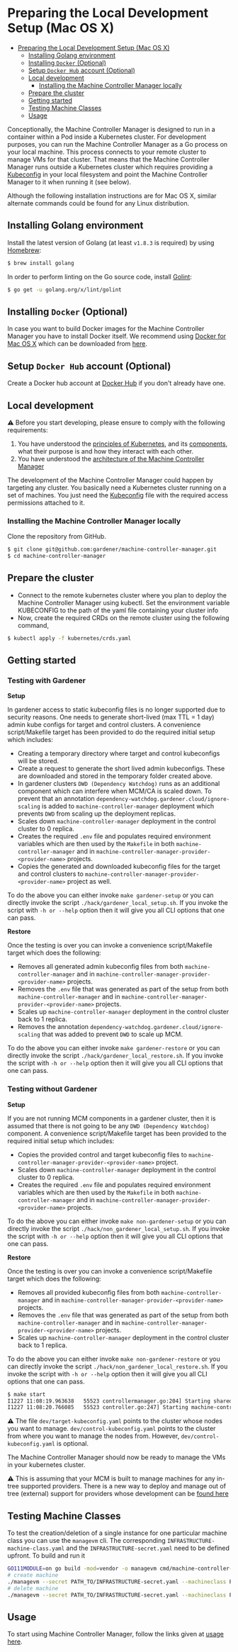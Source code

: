 # Preparing the Local Development Setup (Mac OS X)

<!-- TOC -->

- [Preparing the Local Development Setup (Mac OS X)](#preparing-the-local-development-setup-mac-os-x)
	- [Installing Golang environment](#installing-golang-environment)
	- [Installing `Docker` (Optional)](#installing-docker-optional)
	- [Setup `Docker Hub` account (Optional)](#setup-docker-hub-account-optional)
	- [Local development](#local-development)
		- [Installing the Machine Controller Manager locally](#installing-the-machine-controller-manager-locally)
	- [Prepare the cluster](#prepare-the-cluster)
	- [Getting started](#getting-started)
	- [Testing Machine Classes](#testing-machine-classes)
	- [Usage](#usage)

<!-- /TOC -->

Conceptionally, the Machine Controller Manager is designed to run in a container within a Pod inside a Kubernetes cluster. For development purposes, you can run the Machine Controller Manager as a Go process on your local machine. This process connects to your remote cluster to manage VMs for that cluster. That means that the Machine Controller Manager runs outside a Kubernetes cluster which requires providing a [Kubeconfig](https://kubernetes.io/docs/tasks/access-application-cluster/authenticate-across-clusters-kubeconfig/) in your local filesystem and point the Machine Controller Manager to it when running it (see below).

Although the following installation instructions are for Mac OS X, similar alternate commands could be found for any Linux distribution.

## Installing Golang environment

Install the latest version of Golang (at least `v1.8.3` is required) by using [Homebrew](https://brew.sh/):

```bash
$ brew install golang
```

In order to perform linting on the Go source code, install [Golint](https://github.com/golang/lint):

```bash
$ go get -u golang.org/x/lint/golint
```

## Installing `Docker` (Optional)
In case you want to build Docker images for the Machine Controller Manager you have to install Docker itself. We recommend using [Docker for Mac OS X](https://docs.docker.com/docker-for-mac/) which can be downloaded from [here](https://download.docker.com/mac/stable/Docker.dmg).

## Setup `Docker Hub` account (Optional)
Create a Docker hub account at [Docker Hub](https://hub.docker.com/) if you don't already have one.

## Local development

:warning: Before you start developing, please ensure to comply with the following requirements:

1. You have understood the [principles of Kubernetes](https://kubernetes.io/docs/concepts/), and its [components](https://kubernetes.io/docs/concepts/overview/components/), what their purpose is and how they interact with each other.
1. You have understood the [architecture of the Machine Controller Manager](../../README.md#design-of-machine-controller-manager)

The development of the Machine Controller Manager could happen by targeting any cluster. You basically need a Kubernetes cluster running on a set of machines. You just need the [Kubeconfig](https://kubernetes.io/docs/tasks/access-application-cluster/authenticate-across-clusters-kubeconfig/) file with the required access permissions attached to it.

### Installing the Machine Controller Manager locally
Clone the repository from GitHub.

```bash
$ git clone git@github.com:gardener/machine-controller-manager.git
$ cd machine-controller-manager
```

## Prepare the cluster

- Connect to the remote kubernetes cluster where you plan to deploy the Machine Controller Manager using kubectl. Set the environment variable KUBECONFIG to the path of the yaml file containing your cluster info
- Now, create the required CRDs on the remote cluster using the following command,
```bash
$ kubectl apply -f kubernetes/crds.yaml
```

## Getting started

### Testing with Gardener

**Setup**

In gardener access to static kubeconfig files is no longer supported due to security reasons. One needs to generate short-lived (max TTL = 1 day) admin kube configs for target and control clusters.
A convenience script/Makefile target has been provided to do the required initial setup which includes:
* Creating a temporary directory where target and control kubeconfigs will be stored.
* Create a request to generate the short lived admin kubeconfigs. These are downloaded and stored in the temporary folder created above.
* In gardener clusters `DWD (Dependency Watchdog)` runs as an additional component which can interfere when MCM/CA is scaled down. To prevent that an annotation `dependency-watchdog.gardener.cloud/ignore-scaling` is added to `machine-controller-manager` deployment which prevents `DWD` from scaling up the deployment replicas.
* Scales down `machine-controller-manager` deployment in the control cluster to 0 replica.
* Creates the required `.env` file and populates required environment variables which are then used by the `Makefile` in both `machine-controller-manager` and in `machine-controller-manager-provider-<provider-name>` projects.
* Copies the generated and downloaded kubeconfig files for the target and control clusters to `machine-controller-manager-provider-<provider-name>` project as well.

To do the above you can either invoke `make gardener-setup` or you can directly invoke the script `./hack/gardener_local_setup.sh`. If you invoke the script with `-h or --help` option then it will give you all CLI options that one can pass. 

**Restore**

Once the testing is over you can invoke a convenience script/Makefile target which does the following:
* Removes all generated admin kubeconfig files from both `machine-controller-manager` and in `machine-controller-manager-provider-<provider-name>` projects.
* Removes the `.env` file that was generated as part of the setup from both `machine-controller-manager` and in `machine-controller-manager-provider-<provider-name>` projects.
* Scales up `machine-controller-manager` deployment in the control cluster back to 1 replica.
* Removes the annotation `dependency-watchdog.gardener.cloud/ignore-scaling` that was added to prevent `DWD` to scale up MCM.

To do the above you can either invoke `make gardener-restore` or you can directly invoke the script `./hack/gardener_local_restore.sh`. If you invoke the script with `-h or --help` option then it will give you all CLI options that one can pass.

### Testing without Gardener

**Setup**

If you are not running MCM components in a gardener cluster, then it is assumed that there is not going to be any `DWD (Dependency Watchdog)` component.
A convenience script/Makefile target has been provided to the required initial setup which includes:
* Copies the provided control and target kubeconfig files to `machine-controller-manager-provider-<provider-name>` project.
* Scales down `machine-controller-manager` deployment in the control cluster to 0 replica.
* Creates the required `.env` file and populates required environment variables which are then used by the `Makefile` in both `machine-controller-manager` and in `machine-controller-manager-provider-<provider-name>` projects.

To do the above you can either invoke `make non-gardener-setup` or you can directly invoke the script `./hack/non_gardener_local_setup.sh`. If you invoke the script with `-h or --help` option then it will give you all CLI options that one can pass.

**Restore**

Once the testing is over you can invoke a convenience script/Makefile target which does the following:
* Removes all provided kubeconfig files from both `machine-controller-manager` and in `machine-controller-manager-provider-<provider-name>` projects.
* Removes the `.env` file that was generated as part of the setup from both `machine-controller-manager` and in `machine-controller-manager-provider-<provider-name>` projects.
* Scales up `machine-controller-manager` deployment in the control cluster back to 1 replica.

To do the above you can either invoke `make non-gardener-restore` or you can directly invoke the script `./hack/non_gardener_local_restore.sh`. If you invoke the script with `-h or --help` option then it will give you all CLI options that one can pass.

```bash
$ make start
I1227 11:08:19.963638   55523 controllermanager.go:204] Starting shared informers
I1227 11:08:20.766085   55523 controller.go:247] Starting machine-controller-manager
```

:warning: The file `dev/target-kubeconfig.yaml` points to the cluster whose nodes you want to manage. `dev/control-kubeconfig.yaml` points to the cluster from where you want to manage the nodes from. However, `dev/control-kubeconfig.yaml` is optional.

The Machine Controller Manager should now be ready to manage the VMs in your kubernetes cluster.

:warning: This is assuming that your MCM is built to manage machines for any in-tree supported providers. There is a new way to deploy and manage out of tree (external) support for providers whose development can be [found here](cp_support_new.md)

## Testing Machine Classes

To test the creation/deletion of a single instance for one particular machine class you can use the `managevm` cli. The corresponding `INFRASTRUCTURE-machine-class.yaml` and the `INFRASTRUCTURE-secret.yaml` need to be defined upfront. To build and run it

```bash
GO111MODULE=on go build -mod=vendor -o managevm cmd/machine-controller-manager-cli/main.go
# create machine
./managevm --secret PATH_TO/INFRASTRUCTURE-secret.yaml --machineclass PATH_TO/INFRASTRUCTURE-machine-class.yaml --classkind INFRASTRUCTURE --machinename test
# delete machine
./managevm --secret PATH_TO/INFRASTRUCTURE-secret.yaml --machineclass PATH_TO/INFRASTRUCTURE-machine-class.yaml --classkind INFRASTRUCTURE --machinename test --machineid INFRASTRUCTURE:///REGION/INSTANCE_ID
```

## Usage

To start using Machine Controller Manager, follow the links given at [usage here](../../README.md).
